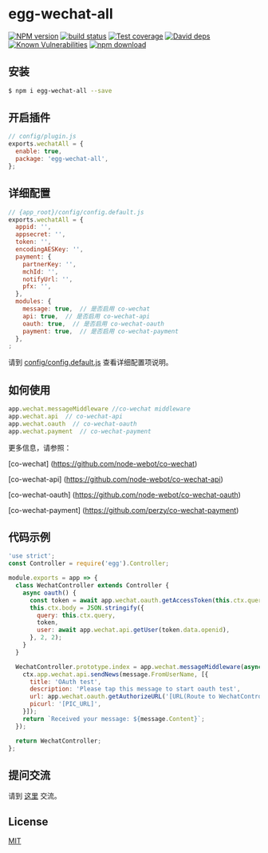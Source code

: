 # egg-wechat-all

[![NPM version][npm-image]][npm-url]
[![build status][travis-image]][travis-url]
[![Test coverage][codecov-image]][codecov-url]
[![David deps][david-image]][david-url]
[![Known Vulnerabilities][snyk-image]][snyk-url]
[![npm download][download-image]][download-url]

[npm-image]: https://img.shields.io/npm/v/egg-wechat-all.svg?style=flat-square
[npm-url]: https://npmjs.org/package/egg-wechat-all
[travis-image]: https://img.shields.io/travis/eggjs/egg-wechat-all.svg?style=flat-square
[travis-url]: https://travis-ci.org/eggjs/egg-wechat-all
[codecov-image]: https://img.shields.io/codecov/c/github/eggjs/egg-wechat-all.svg?style=flat-square
[codecov-url]: https://codecov.io/github/eggjs/egg-wechat-all?branch=master
[david-image]: https://img.shields.io/david/eggjs/egg-wechat-all.svg?style=flat-square
[david-url]: https://david-dm.org/eggjs/egg-wechat-all
[snyk-image]: https://snyk.io/test/npm/egg-wechat-all/badge.svg?style=flat-square
[snyk-url]: https://snyk.io/test/npm/egg-wechat-all
[download-image]: https://img.shields.io/npm/dm/egg-wechat-all.svg?style=flat-square
[download-url]: https://npmjs.org/package/egg-wechat-all

<!--
Description here.
-->

## 安装

```bash
$ npm i egg-wechat-all --save
```

## 开启插件

```js
// config/plugin.js
exports.wechatAll = {
  enable: true,
  package: 'egg-wechat-all',
};
```
## 详细配置

```js
// {app_root}/config/config.default.js
exports.wechatAll = {
  appid: '',
  appsecret: '',
  token: '',
  encodingAESKey: '',
  payment: {
    partnerKey: '',
    mchId: '',
    notifyUrl: '',
    pfx: '',
  },
  modules: {
    message: true,  // 是否启用 co-wechat
    api: true,  // 是否启用 co-wechat-api
    oauth: true,  // 是否启用 co-wechat-oauth
    payment: true,  // 是否启用 co-wechat-payment
  },
;
```

请到 [config/config.default.js](config/config.default.js) 查看详细配置项说明。


## 如何使用

```js
app.wechat.messageMiddleware //co-wechat middleware
app.wechat.api  // co-wechat-api
app.wechat.oauth  // co-wechat-oauth
app.wechat.payment  // co-wechat-payment
```

更多信息，请参照：

[co-wechat] (https://github.com/node-webot/co-wechat)

[co-wechat-api] (https://github.com/node-webot/co-wechat-api)

[co-wechat-oauth] (https://github.com/node-webot/co-wechat-oauth)

[co-wechat-payment] (https://github.com/perzy/co-wechat-payment)


## 代码示例

```js
'use strict';
const Controller = require('egg').Controller;

module.exports = app => {
  class WechatController extends Controller {
    async oauth() {
      const token = await app.wechat.oauth.getAccessToken(this.ctx.query.code);
      this.ctx.body = JSON.stringify({
        query: this.ctx.query,
        token,
        user: await app.wechat.api.getUser(token.data.openid),
      }, 2, 2);
    }
  }

  WechatController.prototype.index = app.wechat.messageMiddleware(async (message, ctx) => {
    ctx.app.wechat.api.sendNews(message.FromUserName, [{
      title: 'OAuth test',
      description: 'Please tap this message to start oauth test',
      url: app.wechat.oauth.getAuthorizeURL('[URL(Route to WechatController.oauth)]', 'MY_STATE', 'snsapi_userinfo'),
      picurl: '[PIC_URL]',
    }]);
    return `Received your message: ${message.Content}`;
  });

  return WechatController;
};


```
<!-- 描述如何在单元测试中使用此插件，例如 schedule 如何触发。无则省略。-->

## 提问交流

请到 [这里](https://github.com/qdechochen/egg-wechat-all/issues) 交流。

## License

[MIT](LICENSE)
